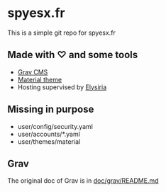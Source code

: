 # spyesx.fr

This is a simple git repo for spyesx.fr

## Made with ♡ and some tools

* [Grav CMS](https://getgrav.org)
* [Material theme](https://github.com/spyesx/grav-theme-material)
* Hosting supervised by [Elysiria](http://www.elysiria.fr/)


## Missing in purpose

* user/config/security.yaml
* user/accounts/*.yaml
* user/themes/material

## Grav

The original doc of Grav is in [doc/grav/README.md](doc/grav/README.md)